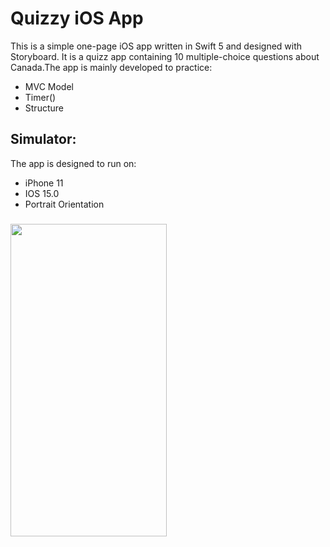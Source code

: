# Quizzy iOS App
This is a simple one-page iOS app written in Swift 5 and designed with Storyboard. It is a quizz app containing 10 multiple-choice questions about Canada.The app is mainly developed to practice:

- MVC Model
- Timer()
- Structure

## Simulator:

The app is designed to run on:
- iPhone 11
- IOS 15.0
- Portrait Orientation

<h3 align="">
<img src="simulator.gif" height=500 width="250">
</h3>
